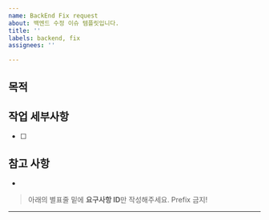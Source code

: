```yaml
---
name: BackEnd Fix request
about: 백엔드 수정 이슈 템플릿입니다.
title: ''
labels: backend, fix
assignees: ''

---
```


## 목적
> 

## 작업 세부사항
- [ ] 

## 참고 사항
-


> 아래의 별표줄 밑에  **요구사항 ID**만 작성해주세요. Prefix 금지!

********************

